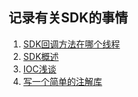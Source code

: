 ## 记录有关SDK的事情 

1. [SDK回调方法在哪个线程](https://github.com/Ni2014/SDKArticle/blob/master/app/src/main/java/notes/SDK回调方法在哪个线程.md)
2. [SDK概述](https://github.com/Ni2014/SDKArticle/blob/master/app/src/main/java/notes/SDK概述.md)
3. [IOC浅谈](https://github.com/Ni2014/SDKArticle/blob/master/app/src/main/java/notes/IOC%E6%B5%85%E8%B0%88.md)
4. [写一个简单的注解库](https://github.com/Ni2014/SDKArticle/blob/master/app/src/main/java/notes/写一个简单的注解库.md)
